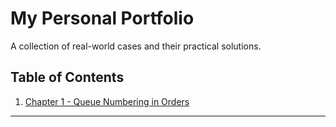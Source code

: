 # My Personal Portfolio

A collection of real-world cases and their practical solutions.

## Table of Contents

1. [Chapter 1 - Queue Numbering in Orders](chapter-1-queue-numbering-in-orders.md)

---
